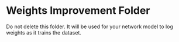 # Weights Improvement Folder

Do not delete this folder. It will be used for your network model to log weights as it trains the dataset.
